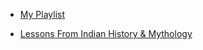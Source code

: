 - [My Playlist](https://youtube.com/playlist?list=PL9AedAKNmDw10EPwDuVW9eps_T0owSIRf&si=uIxIeEn5iNiHO8k-)

- [Lessons From Indian History & Mythology](https://www.notion.so/Spirituality-d4851f2bdc3b4570973720ce16a28b4c?pvs=21)